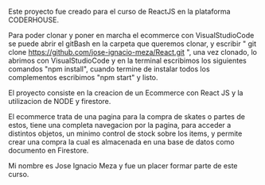 Este proyecto fue creado para el curso de ReactJS en la plataforma CODERHOUSE.

Para poder clonar y poner en marcha el ecommerce con VisualStudioCode se puede abrir el gitBash en la carpeta que queremos clonar, y escribir " git clone https://github.com/jose-ignacio-meza/React.git ", una vez clonado, lo abrimos con VisualStudioCode y en la terminal escribimos los siguientes comandos "npm install", cuando termine de instalar todos los complementos escribimos "npm start" y listo.

El proyecto consiste en la creacion de un Ecommerce con React JS y la utilizacion de NODE y firestore.

El ecommerce trata de una pagina para la compra de skates o partes de estos, tiene una completa navegacion por la pagina, para acceder a distintos objetos, un minimo control de stock sobre los items, y permite crear una compra la cual es almacenada en una base de datos como documento en Firestore.

Mi nombre es Jose Ignacio Meza y fue un placer formar parte de este curso.
